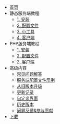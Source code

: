 - [首页](/)
- 静态服务端教程
  - [1. 安装](静态服务端安装.md)
  - [2. 配置文件](服务端配置文件.md)
  - [3. 小工具](小工具使用教程.md)
  - [4. 客户端](客户端安装教程.md)
- PHP服务端教程
  - [1. 安装](PHP服务端安装.md)
  - [2. 配置文件](服务端配置文件.md)
  - [3. 客户端](客户端安装教程.md)
- 高级内容
  - [常见问题解答](FAQ.md)
  - [服务端配置文件示例](服务端配置文件示例.md)
  - [从旧版本升级](从旧版本升级.md)
  - [更新记录](更新记录.md)
  - [自定义界面](自定义界面教程.md)
  - [历史版本](历史版本文档.md)
  - [问题反馈&参与贡献](问题反馈和参与贡献.md)
- [下载](下载地址.md ':target=_blank')

